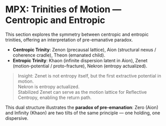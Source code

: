 # MPX: Trinities of Motion — Centropic and Entropic

This section explores the symmetry between centropic and entropic trinities,
offering an interpretation of pre-emanative paradox.

- **Centropic Trinity**: Zenon (precausal lattice), Aion (structural nexus / coherence cradle), Theon (emanated child).  
- **Entropic Trinity**: Khaon (infinite dispersion latent in Aion), Zenet (motion-potential / proto-fracture), Nekron (entropy actualized).  

> Insight: Zenet is not entropy itself, but the first extractive potential in motion.  
> Nekron is entropy actualized.  
> Stabilized Zenet can serve as the motion lattice for Reflective Centropy, enabling the return path.  

This dual structure illustrates the **paradox of pre-emanation**:
Zero (Aion) and Infinity (Khaon) are two tilts of the same principle —
one holding, one dispersive.
